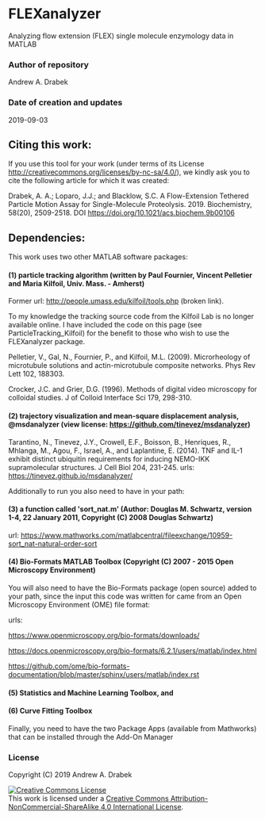# FLEXanalyzer
Analyzing flow extension (FLEX) single molecule enzymology data in MATLAB

### Author of repository
Andrew A. Drabek

### Date of creation and updates
2019-09-03

## Citing this work:
If you use this tool for your work (under terms of its License http://creativecommons.org/licenses/by-nc-sa/4.0/), we kindly ask you to cite the following article for which it was created:

Drabek, A. A.; Loparo, J.J.; and Blacklow, S.C. A Flow-Extension Tethered Particle Motion Assay for Single-Molecule Proteolysis. 2019. Biochemistry, 58(20), 2509-2518. DOI https://doi.org/10.1021/acs.biochem.9b00106

## Dependencies:
This work uses two other MATLAB software packages: 

#### (1) particle tracking algorithm (written by Paul Fournier, Vincent Pelletier and Maria Kilfoil, Univ. Mass. - Amherst)

Former url: http://people.umass.edu/kilfoil/tools.php (broken link).

To my knowledge the tracking source code from the Kilfoil Lab is no longer available online. I have included the code on this page (see ParticleTracking_Kilfoil) for the benefit to those who wish to use the FLEXanalyzer package. 

Pelletier, V., Gal, N., Fournier, P., and Kilfoil, M.L. (2009). Microrheology of microtubule solutions and actin-microtubule composite networks. Phys Rev Lett 102, 188303.

Crocker, J.C. and Grier, D.G. (1996). Methods of digital video microscopy for colloidal studies. J of Colloid  Interface Sci 179, 298-310.


#### (2) trajectory visualization and mean-square displacement analysis, @msdanalyzer (view license: https://github.com/tinevez/msdanalyzer)
    
Tarantino, N., Tinevez, J.Y., Crowell, E.F., Boisson, B., Henriques, R., Mhlanga, M., Agou, F., Israel, A., and Laplantine, E. (2014). TNF and IL-1 exhibit distinct ubiquitin requirements for inducing NEMO-IKK supramolecular structures. J Cell Biol 204, 231-245.
  urls: https://tinevez.github.io/msdanalyzer/


Additionally to run you also need to have in your path:

#### (3) a function called 'sort_nat.m' (Author: Douglas M. Schwartz, version 1-4, 22 January 2011, Copyright (C) 2008 Douglas Schwartz)
url: https://www.mathworks.com/matlabcentral/fileexchange/10959-sort_nat-natural-order-sort




#### (4) Bio-Formats MATLAB Toolbox (Copyright (C) 2007 - 2015 Open Microscopy Environment)

You will also need to have the Bio-Formats package (open source) added to your path, since the input this code was written for came from an Open Microscopy Environment (OME) file format:

urls: 

https://www.openmicroscopy.org/bio-formats/downloads/

https://docs.openmicroscopy.org/bio-formats/6.2.1/users/matlab/index.html

https://github.com/ome/bio-formats-documentation/blob/master/sphinx/users/matlab/index.rst
    


#### (5) Statistics and Machine Learning Toolbox, and

#### (6) Curve Fitting Toolbox

Finally, you need to have the two Package Apps (available from Mathworks) that can be installed through the Add-On Manager


### License
Copyright (C) 2019 Andrew A. Drabek

<a rel="license" href="http://creativecommons.org/licenses/by-nc-sa/4.0/"><img alt="Creative Commons License" style="border-width:0" src="https://i.creativecommons.org/l/by-nc-sa/4.0/88x31.png" /></a><br />This work is licensed under a <a rel="license" href="http://creativecommons.org/licenses/by-nc-sa/4.0/">Creative Commons Attribution-NonCommercial-ShareAlike 4.0 International License</a>.
